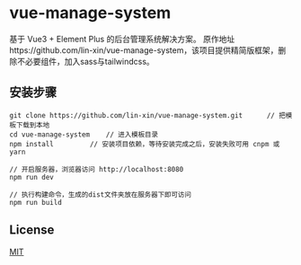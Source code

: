 # vue-manage-system

基于 Vue3 + Element Plus 的后台管理系统解决方案。
原作地址https://github.com/lin-xin/vue-manage-system，该项目提供精简版框架，删除不必要组件，加入sass与tailwindcss。

## 安装步骤

```
git clone https://github.com/lin-xin/vue-manage-system.git      // 把模板下载到本地
cd vue-manage-system    // 进入模板目录
npm install         // 安装项目依赖，等待安装完成之后，安装失败可用 cnpm 或 yarn

// 开启服务器，浏览器访问 http://localhost:8080
npm run dev

// 执行构建命令，生成的dist文件夹放在服务器下即可访问
npm run build
```

## License

[MIT](https://github.com/lin-xin/vue-manage-system/blob/master/LICENSE)
